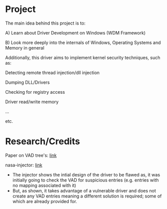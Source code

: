 # Project
The main idea behind this project is to:

A) Learn about Driver Development on Windows (WDM Framework)

B) Look more deeply into the internals of Windows, Operating Systems and Memory in general

Additionally, this driver aims to implement kernel security techniques, such as:

Detecting remote thread injection/dll injection

Dumping DLL/Drivers

Checking for registry access

Driver read/write memory

...

etc.


 # Research/Credits
Paper on VAD tree's: [link](https://www.sciencedirect.com/science/article/pii/S1742287607000503)

nasa-injector: [link](https://git.back.engineering/IDontCode/nasa-injector)
- The injector shows the intial design of the driver to be flawed as, it was initially going to check the VAD for suspicious entries (e.g. entries with no mapping associated with it)
- But, as shown, it takes advantage of a vulnerable driver and does not create any VAD entries meaning a different solution is required; some of which are already provided for.

